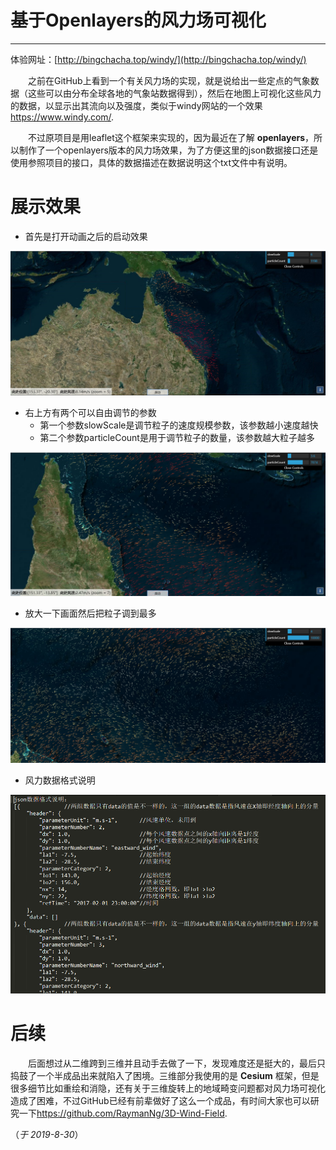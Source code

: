 # 基于Openlayers的风力场可视化
---
体验网址：[http://bingchacha.top/windy/](http://bingchacha.top/windy/)

 &emsp;&emsp;之前在GitHub上看到一个有关风力场的实现，就是说给出一些定点的气象数据（这些可以由分布全球各地的气象站数据得到），然后在地图上可视化这些风力的数据，以显示出其流向以及强度，类似于windy网站的一个效果 <https://www.windy.com/>. 

&emsp;&emsp;不过原项目是用leaflet这个框架来实现的，因为最近在了解 **openlayers**，所以制作了一个openlayers版本的风力场效果，为了方便这里的json数据接口还是使用参照项目的接口，具体的数据描述在数据说明这个txt文件中有说明。

# 展示效果
+ 首先是打开动画之后的启动效果

![启动图](./src/1.png)

+ 右上方有两个可以自由调节的参数
    + 第一个参数slowScale是调节粒子的速度规模参数，该参数越小速度越快
    + 第二个参数particleCount是用于调节粒子的数量，该参数越大粒子越多

![粒子变多](./src/2.png)

+ 放大一下画面然后把粒子调到最多

![粒子最多](./src/3.png)

+ 风力数据格式说明

![数据说明](./src/4.png)

# 后续
&emsp;&emsp;后面想过从二维跨到三维并且动手去做了一下，发现难度还是挺大的，最后只捣鼓了一个半成品出来就陷入了困境。三维部分我使用的是 **Cesium** 框架，但是很多细节比如重绘和消隐，还有关于三维旋转上的地域畸变问题都对风力场可视化造成了困难，不过GitHub已经有前辈做好了这么一个成品，有时间大家也可以研究一下<https://github.com/RaymanNg/3D-Wind-Field>.

（*于 2019-8-30*）